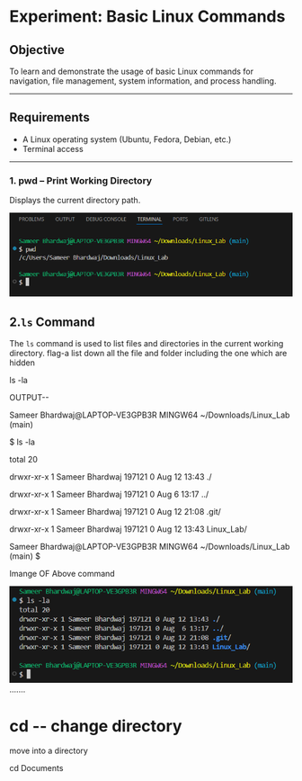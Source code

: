  # Experiment: Basic Linux Commands

## Objective
To learn and demonstrate the usage of basic Linux commands for navigation, file management, system information, and process handling.

---

## Requirements
- A Linux operating system (Ubuntu, Fedora, Debian, etc.)
- Terminal access

---
### 1. **pwd** – Print Working Directory
Displays the current directory path.

![image](<Pwd command .png>)


## 2.`ls` Command

The `ls` command is used to list files and directories in the current working directory.
flag-a list down all the file and folder including the one which are hidden 

ls -la

OUTPUT--

Sameer Bhardwaj@LAPTOP-VE3GPB3R MINGW64 ~/Downloads/Linux_Lab (main) 

$ ls -la 

total 20

drwxr-xr-x 1 Sameer Bhardwaj 197121 0 Aug 12 13:43 ./

drwxr-xr-x 1 Sameer Bhardwaj 197121 0 Aug  6 13:17 ../ 

drwxr-xr-x 1 Sameer Bhardwaj 197121 0 Aug 12 21:08 .git/

drwxr-xr-x 1 Sameer Bhardwaj 197121 0 Aug 12 13:43 Linux_Lab/ 


Sameer Bhardwaj@LAPTOP-VE3GPB3R MINGW64 ~/Downloads/Linux_Lab (main)
$

Imange OF Above command 

![image](<ls command 2025-08-12 214612.png>)
 .......
 
# cd -- change directory
move into a directory





cd Documents










